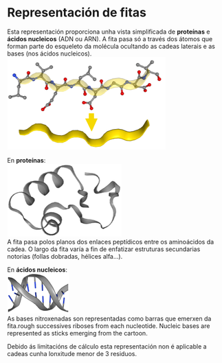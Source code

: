 # Representación de fitas
Esta representación proporciona unha vista simplificada de **proteínas** e **ácidos nucleicos** (ADN ou ARN). A fita pasa só a través dos átomos que forman parte do esqueleto da molécula ocultando as cadeas laterais e as bases (nos ácidos nucleicos).  
![Fita](static/img/ruban2.png) 

En **proteínas**:  
![Representación de fitas en proteínas](static/img/rubanp.png)  
A fita pasa polos planos dos enlaces peptídicos entre os aminoácidos da cadea. O largo da fita varía a fin de enfatizar estruturas secundarias notorias (follas dobradas, hélices alfa...).

En **ácidos nucleicos**:  
![Representación de fitas no DNA](static/img/rubann.png)  
As bases nitroxenadas son representadas como barras que emerxen da fita.rough successives riboses from each nucleotide. Nucleic bases are represented as sticks emerging from the cartoon. 

Debido ás limitacións de cálculo esta representación non é aplicable a cadeas cunha lonxitude menor de 3 residuos.
